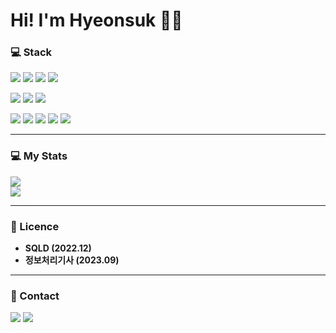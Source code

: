 # Hi! I'm Hyeonsuk 🙋‍♂️

  ### 💻 Stack

  <p align="left">
    <img src="https://img.shields.io/badge/Java-007396?style=flat&logo=openJDK&logoColor=white"/>
    <img src="https://img.shields.io/badge/Spring-6DB33F?style=flat&logo=Spring&logoColor=white"/>
    <img src="https://img.shields.io/badge/SpringBoot-6DB33F?style=flat&logo=SpringBoot&logoColor=white"/>
    <img src="https://img.shields.io/badge/JPA-59666C?style=flat&logo=Hibernate&logoColor=white"/>
  </p>
  
  <p align="left">
    <img src="https://img.shields.io/badge/Oracle%20SQL-F80000?style=flat&logo=Oracle&logoColor=white" />
	  <img src="https://img.shields.io/badge/MySQL-4479A1?style=flat&logo=MySQL&logoColor=white" />
	  <img src="https://img.shields.io/badge/h2-87CEEB?style=flat&logo=h2&logoColor=" />
  </p>

  <p align="left">
    <img src="https://img.shields.io/badge/HTML5-E34F26?style=flat&logo=HTML5&logoColor=white" />
	  <img src="https://img.shields.io/badge/CSS3-1572B6?style=flat&logo=CSS3&logoColor=white" />
	  <img src="https://img.shields.io/badge/JavaScript-F7DF1E?style=flat&logo=JavaScript&logoColor=white" />
	  <img src="https://img.shields.io/badge/jQuery-0769AD?style=flat&logo=jQuery&logoColor=white" />
    <img src="https://img.shields.io/badge/Docker-2496ED?style=flat&logo=Docker&logoColor=white"/> 
  </p>

  ---

 ### 💻 My Stats
  <img src="https://hits.seeyoufarm.com/api/count/incr/badge.svg?url=https%3A%2F%2Fgithub.com%2Fjiholee0&count_bg=%23F29494&title_bg=%232F2E2E&icon=github.svg&icon_color=%23FFFFFF&title=GITHUB&edge_flat=false)](https://github.com/janghyeonsuk">
  <div>
<!--     <img src="https://github-readme-stats.vercel.app/api?username=janghyeonsuk&show_icons=true"> -->
    <img src="https://github-readme-stats.vercel.app/api/top-langs/?username=janghyeonsuk&layout=compact">
 </div>
 
 ---

  ### 📃 Licence
  - **SQLD (2022.12)**
  - **정보처리기사 (2023.09)**

  ---

  ### 🚀 Contact
  <a href="mailto:devhyeonsuk@gmail.com"><img src="https://img.shields.io/badge/Gmail-d14836?style=flat&logo=Gmail&logoColor=white&link=devhyeonsuk@gmail.com"/></a> 
  <a href="https://hyeonlife.tistory.com/"><img src="https://img.shields.io/badge/Tistory-000000?style=flat&logo=Tistory&logoColor=white&link=https://hyeonlifestory.tistory.com/"/>
    
  
